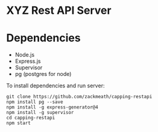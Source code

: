 # XYZ Rest API Server

# Dependencies

- Node.js
- Express.js
- Supervisor
- pg (postgres for node)

To install dependencies and run server:
```
git clone https://github.com/zackmeath/capping-restapi
npm install pg --save
npm install -g express-generator@4
npm install -g supervisor
cd capping-restapi
npm start
```
